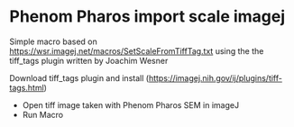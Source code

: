 # Phenom Pharos import scale imagej
Simple macro based on https://wsr.imagej.net/macros/SetScaleFromTiffTag.txt using the the tiff_tags plugin written by Joachim Wesner

Download tiff_tags plugin and install (https://imagej.nih.gov/ij/plugins/tiff-tags.html)

- Open tiff image taken with Phenom Pharos SEM in imageJ
- Run Macro
